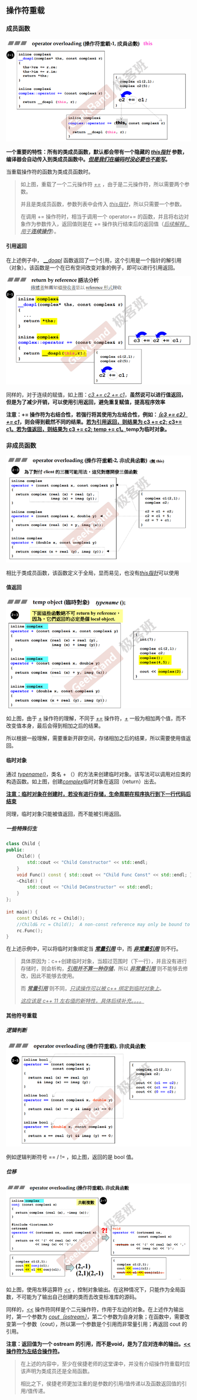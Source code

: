 ## 操作符重载

### 成员函数

![1678927742413](image/1678927742413.png)

**一个重要的特性：所有的类成员函数，默认都会带有一个隐藏的 <u>*this指针*</u> 参数，编译器会自动传入到类成员函数中。<u>*但是我们在编码时没必要也不能写*</u>。**

当重载操作符的函数为类成员函数时。

> 如上图，重载了一个二元操作符 <u>*+=*</u> ，由于是二元操作符，所以需要两个参数。
>
> 并且是类成员函数，参数列表中会传入 <u>*this指针*</u>，所以只需要一个参数。
>
> 在调用 += 操作符时，相当于调用一个 operator+= 的函数，并且将右边对象作为参数传入，返回值则是在 += 操作执行结束后的返回值（<u>*后续解释，用于**连续操作***</u>）。

#### 引用返回

在上述例子中， <u>*__doapl*</u> 函数返回了一个引用，这个引用是一个指针的解引用（对象）。该函数是一个在已有空间改变对象的例子，即可以进行引用返回。

![1678928774750](image/1678928774750.png)

同样的，对于连续的赋值，如上图：<u>*c3 += c2 += c1*</u>，**虽然说可以进行值返回，但是为了减少开销，可以使用引用返回，避免重复赋值，提高程序效率**

**注意：+= 操作符为右结合性，若强行将其使用为左结合性，例如：<u>*（c3 += c2） += c1*</u>，则会得到截然不同的结果。<u>若为引用返回，则结果为 c3 += c2; c3+= c1。若为值返回，则结果为 c3 += c2; temp += c1。</u>temp为临时对象。**

### 非成员函数

![1678929598511](image/1678929598511.png)

相比于类成员函数，该函数定义于全局，显而易见，也没有<u>*this指针*</u>可以使用

#### 值返回

![1678929903630](image/1678929903630.png)

如上图，由于 <u>*+*</u> 操作符的理解，不同于 <u>*+=*</u> 操作符，<u>*+*</u> 一般为相加两个值，而不改变值本身，最后会得到相加之后的结果。

所以根据一般理解，需要重新开辟空间，存储相加之后的结果，所以需要使用值返回。

#### 临时对象

通过 *<u>typename()</u>*，类名 + （）的方法来创建临时对象。该写法可以调用对应类的构造函数。如上图，创建<u>*complex*</u>临时对象在返回（return）出去。

<u>**注意：临时对象在创建时，若没有进行存储，生命周期在程序执行到下一行代码后结束**</u>

同理，临时对象只能被值返回，而不能被引用返回。

##### 一些特殊衍生

```C++
class Child {
public:
	Child() {
		std::cout << "Child Constructor" << std::endl;
    }
	void Func() const { std::cout << "Child Func Const" << std::endl; }
	~Child() {
		std::cout << "Child DeConstructor" << std::endl;
	}
};

int main() {
	const Child& rc = Child();
    //Child& rc = Child();  A non-const reference may only be bound to an lvalue
	rc.Func();    
}
```

在上述示例中，可以将临时对象绑定当 <u>***常量引用***</u> 中，而 <u>***非常量引用***</u> 则不行。

> 具体原因为：c++创建临时对象，当超过范围时（下一行），并且没有进行存储时，则会析构，<u>***引用并不算一种存储***</u>，所以 <u>***非常量引用***</u> 则不能够去修改，因此不能够去使用。
>
> 而 <u>***常量引用***</u> 则不同，<u>*只读操作可以被 c++ 绑定到临时对象上*</u>。
>
> <u>*这应该是 c++ 11 左右值的新特性，具体后续补充。。。。*</u>

#### 其他符号重载

##### 逻辑判断

![1678945546042](image/1678945546042.png)

例如逻辑判断符号 == / != ，如上图，返回的是 bool 值。

##### 位移

![1678945659727](image/1678945659727.png)

如上图，使用左移运算符 <u>*<<*</u> ，控制对象输出。在这种情况下，只能作为全局函数，不可能为了输出自己创建的类而去改变标准库的源码。

同样的，<u>*<<*</u> 操作符同样是个二元操作符，作用于左边的对象。在上述作为输出时，第一个参数为 <u>*cout（ostream）*</u>，第二个参数为自身对象；在函数中，需要改变第一个参数（cout），所以第一个参数是个引用而非常量引用；再返回 cout 的引用。

**注意：返回值为一个 ostream 的引用，而不是void，是为了应对连串的输出。<u><< 操作符为左结合操作符</u>。**

> 在上述的内容中，至少在侯捷老师的这堂课中，并没有介绍操作符重载时应该声明为类成员还是全局函数。
>
> 相比之下，侯捷老师更加注重的是参数的引用/值传递以及函数返回值的引用/值传递。